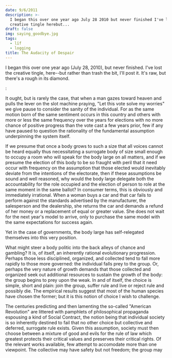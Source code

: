 ```yaml
---
date: 9/6/2011
description: >-
  I began this over one year ago July 28 2010 but never finished I've lost the
  creative tingle herebut...
draft: false
img: saying_goodbye.jpg
tags:
  - lïf
  - logging
title: The Audacity of Despair
---
```


I began this over one year ago (July 28, 2010), but never finished. I've lost the creative tingle, here--but rather than trash the bit, I'll post it. It's raw, but there's a rough in its diamond.

:

It ought, but is rarely the case, that when a man gazes toward heaven and pulls the lever on the slot machine praying, "Let this vote solve my worries" we give pause to consider the sanity of the individual. For as the same motion born of the same sentiment occurs in this country and others with more or less the same frequency over the years for elections with no more chance of positive progress than the vote cast a few years prior, few if any have paused to question the rationality of the fundamental assumption underpinning the system itself.

If we presume that once a body grows to such a size that all voices cannot be heard equally thus necessitating a surrogate body of size small enough to occupy a room who will speak for the body large on all matters, and if we presume the election of this body to be so fraught with peril that it need occur with frequency on the assumption that those elected would inevitably deviate from the intentions of the electorate, then if these assumptions be sound and well reasoned, why would the body large delegate both the accountability for the role occupied and the election of person to role at the same moment in the same ballot? In consumer terms, this is obviously and immediately irrational. When a woman buys a car and that car fails to perform against the standards advertised by the manufacturer, the salesperson and the dealership, she returns the car and demands a refund of her money or a replacement of equal or greater value. She does not wait for the next year's model to arrive, only to purchase the same model with the same expectations for success again.

Yet in the case of governments, the body large has self-relegated themselves into this very position.

What might steer a body politic into the back alleys of chance and gambling? It is, of itself, an inherently rational evolutionary progression. Perhaps those less disciplined, organized, and collected tend to fall more rapidly to those more governed: the individual falls prey to the group. Or, perhaps the very nature of growth demands that those collected and organized seek out additional resources to sustain the growth of the body: the group begins to prey upon the weak. In and of itself, the choice is simple, short and plain: join the group, suffer rule and live or reject rule and possibly die. The empirical results suggest that most of the human species have chosen the former; but it is this notion of choice I wish to challenge.

The centuries predicting and then lamenting the so-called "American Revolution" are littered with pamphlets of philosophical propaganda espousing a kind of Social Contract, the notion being that individual society is so inherently destined to fail that no other choice but collective and deferred, surrogate rule exists. Given this assumption, society must then choose between a mixture of good and evils for the rule of law which greatest protects their critical values and preserves their critical rights. Of the relevant works available, few attempt to accomodate more than one viewpoint. The collective may have safety but not freedom; the group may
